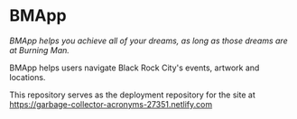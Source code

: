 # BMApp
_BMApp helps you achieve all of your dreams, as long as those dreams are at Burning Man._

BMApp helps users navigate Black Rock City's events, artwork and locations.

This repository serves as the deployment repository for the site at https://garbage-collector-acronyms-27351.netlify.com
